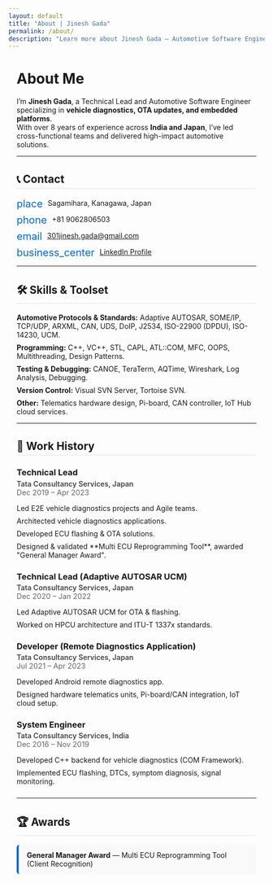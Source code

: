 ```yaml
---
layout: default
title: "About | Jinesh Gada"
permalink: /about/
description: "Learn more about Jinesh Gada — Automotive Software Engineer & Technical Lead specializing in vehicle diagnostics, OTA, and Adaptive AUTOSAR."
---
```


<!-- Material Icons -->
<link href="https://fonts.googleapis.com/icon?family=Material+Icons" rel="stylesheet">

<style>
  .about-section { margin: 2rem auto; max-width: 900px; padding: 0 1rem; }
  .about-section h2 { border-bottom: 2px solid #eee; padding-bottom: .3rem; margin-top: 2rem; }
  .about-section ul { list-style: none; padding: 0; }
  .about-section li { margin: .5rem 0; }
  .material-icons { font-size:20px; vertical-align:middle; margin-right:6px; color:#0366d6; }
  .job { margin-bottom: 1.5rem; }
  .job h3 { margin-bottom: .2rem; }
  .job .company { font-weight:600; color:#444; }
  .job .date { color:#666; font-size:.9rem; }
  .award { background:#f9f9f9; border-left:4px solid #0366d6; padding:.75rem 1rem; border-radius:6px; margin:.5rem 0; }
</style>

<div class="about-section">

# About Me

I’m **Jinesh Gada**, a Technical Lead and Automotive Software Engineer specializing in **vehicle diagnostics, OTA updates, and embedded platforms**.  
With over 8 years of experience across **India and Japan**, I’ve led cross-functional teams and delivered high-impact automotive solutions.

---

## 📞 Contact

- <span class="material-icons">place</span> Sagamihara, Kanagawa, Japan  
- <span class="material-icons">phone</span> +81 9062806503  
- <span class="material-icons">email</span> [301jinesh.gada@gmail.com](mailto:301jinesh.gada@gmail.com)  
- <span class="material-icons">business_center</span> [LinkedIn Profile](https://linkedin.com/in/jinesh-gada-2975aa106)  

---

## 🛠 Skills & Toolset

- **Automotive Protocols & Standards:** Adaptive AUTOSAR, SOME/IP, TCP/UDP, ARXML, CAN, UDS, DoIP, J2534, ISO-22900 (DPDU), ISO-14230, UCM.  
- **Programming:** C++, VC++, STL, CAPL, ATL::COM, MFC, OOPS, Multithreading, Design Patterns.  
- **Testing & Debugging:** CANOE, TeraTerm, AQTime, Wireshark, Log Analysis, Debugging.  
- **Version Control:** Visual SVN Server, Tortoise SVN.  
- **Other:** Telematics hardware design, Pi-board, CAN controller, IoT Hub cloud services.  

---

## 💼 Work History

<div class="job">
  <h3>Technical Lead</h3>
  <div class="company">Tata Consultancy Services, Japan</div>
  <div class="date">Dec 2019 – Apr 2023</div>
  <ul>
    <li>Led E2E vehicle diagnostics projects and Agile teams.</li>
    <li>Architected vehicle diagnostics applications.</li>
    <li>Developed ECU flashing & OTA solutions.</li>
    <li>Designed & validated **Multi ECU Reprogramming Tool**, awarded "General Manager Award".</li>
  </ul>
</div>

<div class="job">
  <h3>Technical Lead (Adaptive AUTOSAR UCM)</h3>
  <div class="company">Tata Consultancy Services, Japan</div>
  <div class="date">Dec 2020 – Jan 2022</div>
  <ul>
    <li>Led Adaptive AUTOSAR UCM for OTA & flashing.</li>
    <li>Worked on HPCU architecture and ITU-T 1337x standards.</li>
  </ul>
</div>

<div class="job">
  <h3>Developer (Remote Diagnostics Application)</h3>
  <div class="company">Tata Consultancy Services, Japan</div>
  <div class="date">Jul 2021 – Apr 2023</div>
  <ul>
    <li>Developed Android remote diagnostics app.</li>
    <li>Designed hardware telematics units, Pi-board/CAN integration, IoT cloud setup.</li>
  </ul>
</div>

<div class="job">
  <h3>System Engineer</h3>
  <div class="company">Tata Consultancy Services, India</div>
  <div class="date">Dec 2016 – Nov 2019</div>
  <ul>
    <li>Developed C++ backend for vehicle diagnostics (COM Framework).</li>
    <li>Implemented ECU flashing, DTCs, symptom diagnosis, signal monitoring.</li>
  </ul>
</div>

---

## 🏆 Awards

<div class="award">
  <strong>General Manager Award</strong> — Multi ECU Reprogramming Tool (Client Recognition)
</div>

</div>
